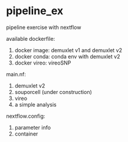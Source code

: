 # pipeline_ex
pipeline exercise with nextflow 

available dockerfile:
  1. docker image: demuxlet v1 and demuxlet v2
  2. docker conda: conda env with demuxlet v2
  3. docker vireo: vireoSNP

main.nf:
  1. demuxlet v2
  2. souporcell (under construction)
  3. vireo
  4. a simple analysis

nextflow.config:
  1. parameter info
  2. container 
 
